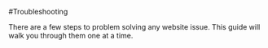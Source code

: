 #Troubleshooting

There are a few steps to problem solving any website issue. This guide will walk you through them one at a time.